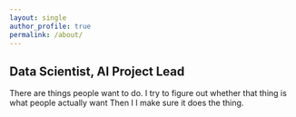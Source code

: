 ```yaml
---
layout: single
author_profile: true
permalink: /about/
---
```


## Data Scientist, AI Project Lead 

There are things people want to do.
I try to figure out whether that thing is what people actually want
Then I 
I make sure it does the thing.